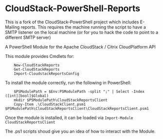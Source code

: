 CloudStack-PowerShell-Reports
=============================

This is a fork of the CloudStack-PowerShell project which includes E-Mailing reports. This requires the machine running the script to have a SMTP listener on the local machine (or for you to hack the code to point to a different SMTP server)

A PowerShell Module for the Apache CloudStack / Citrix CloudPlatform API

This module provides Cmdlets for:
```	
	New-CloudStackReports
	Get-CloudStackReports
	Import-CloudstackReportsConfig
```	

To install the module correctly, run the following in PowerShell:
```
	$PSModulePath = $Env:PSModulePath -split ";" | Select -Index ([int][bool]$Global)
	mkdir $PSModulePath\CloudStackReportsClient
	Copy-Item .\CloudStackClient.psm1 $PSModulePath\CloudStackReportsClient\CloudStackReportsClient.psm1
```	

Once the module is installed, it can be loaded via ```Import-Module CloudStackReportsClient```

The .ps1 scripts shoud give you an idea of how to interact with the Module.


